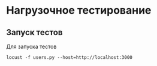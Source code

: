 # Нагрузочное тестирование

## Запуск тестов

Для запуска тестов

```shell
locust -f users.py --host=http://localhost:3000
```
